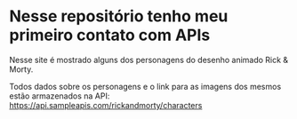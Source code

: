 # Nesse repositório tenho meu primeiro contato com APIs

Nesse site é mostrado alguns dos personagens do desenho animado Rick & Morty.

Todos dados sobre os personagens e o link para as imagens dos mesmos estão armazenados na API:
https://api.sampleapis.com/rickandmorty/characters

